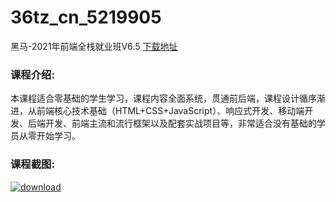 # 36tz_cn_5219905
黑马-2021年前端全栈就业班V6.5
[下载地址](http://www.36tz.cn/article/5219905 "下载地址")
### 课程介绍:
本课程适合零基础的学生学习，课程内容全面系统，贯通前后端，课程设计循序渐进，从前端核心技术基础（HTML+CSS+JavaScript）、响应式开发、移动端开发、后端开发、前端主流和流行框架以及配套实战项目等，非常适合没有基础的学员从零开始学习。

### 课程截图:
[![download](http://36tz.cn/muke_img/2021_05_2-44.png "下载地址")](http://www.36tz.cn "下载地址")
